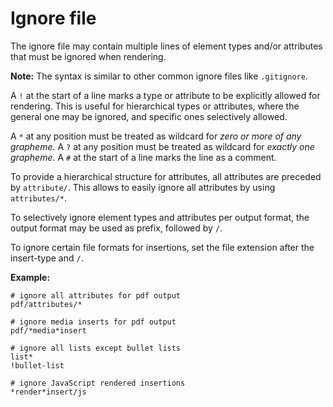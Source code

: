 # Ignore file

The ignore file may contain multiple lines of element types and/or attributes
that must be ignored when rendering.

**Note:** The syntax is similar to other common ignore files like `.gitignore`.

A `!` at the start of a line marks a type or attribute to be explicitly allowed for rendering.
This is useful for hierarchical types or attributes, where the general one may be ignored,
and specific ones selectively allowed.

A `*` at any position must be treated as wildcard for *zero or more of any grapheme*.
A `?` at any position must be treated as wildcard for *exactly one grapheme*.
A `#` at the start of a line marks the line as a comment.

To provide a hierarchical structure for attributes, all attributes are preceded by `attribute/`. 
This allows to easily ignore all attributes by using `attributes/*`.

To selectively ignore element types and attributes per output format, the output format may be used as prefix, followed by `/`.

To ignore certain file formats for insertions, set the file extension after the insert-type and `/`.

**Example:**

```
# ignore all attributes for pdf output
pdf/attributes/*

# ignore media inserts for pdf output
pdf/*media*insert

# ignore all lists except bullet lists
list*
!bullet-list

# ignore JavaScript rendered insertions
*render*insert/js
```

